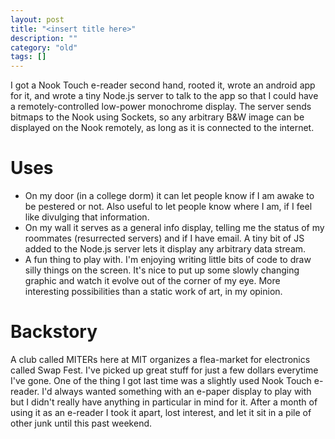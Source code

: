 ```yaml
---
layout: post
title: "<insert title here>"
description: ""
category: "old"
tags: []
---
```



I got a Nook Touch e-reader second hand, rooted it, wrote an android app for it, and wrote a tiny Node.js server to talk to the app so that I could have a remotely-controlled low-power monochrome display. The server sends bitmaps to the Nook using Sockets, so any arbitrary B&W image can be displayed on the Nook remotely, as long as it is connected to the internet.

<!--more-->

Uses
====

* On my door (in a college dorm) it can let people know if I am awake to be pestered or not. Also useful to let people know where I am, if I feel like divulging that information.
* On my wall it serves as a general info display, telling me the status of my roommates (resurrected servers) and if I have email. A tiny bit of JS added to the Node.js server lets it display any arbitrary data stream.
* A fun thing to play with. I'm enjoying writing little bits of code to draw silly things on the screen. It's nice to put up some slowly changing graphic and watch it evolve out of the corner of my eye. More interesting possibilities than a static work of art, in my opinion.

Backstory
=========
A club called MITERs here at MIT organizes a flea-market for electronics called Swap Fest. I've picked up great stuff for just a few dollars everytime I've gone. One of the thing I got last time was a slightly used Nook Touch e-reader. I'd always wanted something with an e-paper display to play with but I didn't really have anything in particular in mind for it. After a month of using it as an e-reader I took it apart, lost interest, and let it sit in a pile of other junk until this past weekend.
